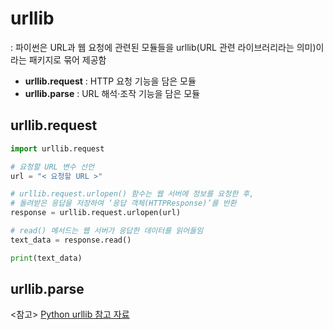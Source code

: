 # urllib
: 파이썬은 URL과 웹 요청에 관련된 모듈들을 urllib(URL 관련 라이브러리라는 의미)이라는 패키지로 묶어 제공함
+ <strong>urllib.request</strong> : HTTP 요청 기능을 담은 모듈
+ <strong>urllib.parse</strong> : URL 해석·조작 기능을 담은 모듈

## urllib.request
```python
import urllib.request

# 요청할 URL 변수 선언
url = "< 요청할 URL >" 

# urllib.request.urlopen() 함수는 웹 서버에 정보를 요청한 후,
# 돌려받은 응답을 저장하여 ‘응답 객체(HTTPResponse)’를 반환
response = urllib.request.urlopen(url)    

# read() 메서드는 웹 서버가 응답한 데이터를 읽어들임
text_data = response.read()                    

print(text_data)
```

## urllib.parse


<참고> [Python urllib 참고 자료](https://python.bakyeono.net/chapter-11-5.html)
